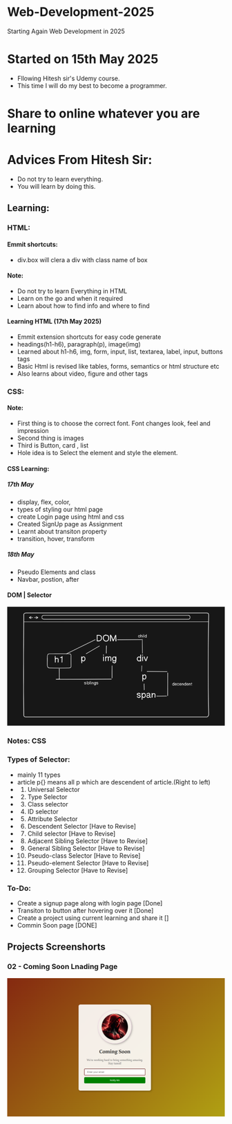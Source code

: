 # Web-Development-2025
Starting Again Web Development in 2025
# Started on 15th May 2025
- Fllowing Hitesh sir's Udemy course.
- This time I will do my best to become a programmer.

# Share to online whatever you are learning

# Advices From Hitesh Sir:
- Do not try to learn everything.
- You will learn by doing this.
## Learning:
### HTML:

#### Emmit shortcuts:
- div.box will clera a div with class name of box

#### Note:
- Do not try to learn Everything in HTML
- Learn on the go and when it required
- Learn about how to find info and where to find

#### Learning HTML (17th May 2025)
- Emmit extension shortcuts for easy code generate
- headings(h1-h6), paragraph(p), image(img)
- Learned about h1-h6, img, form, input, list, textarea, label, input, buttons tags
- Basic Html is revised like tables, forms, semantics or html structure etc
- Also learns about video, figure and other tags

### CSS: 
#### Note:
- First thing is to choose the correct font. Font changes look, feel and impression
- Second thing is images
- Third is Button, card , list 
- Hole idea is to Select the element and style the element.

#### CSS Learning:

##### 17th May
- display, flex, color, 
- types of styling our html page
- create Login page using html and css
- Created SignUp page as Assignment
- Learnt about transiton property
- transition, hover, transform

##### 18th May
- Pseudo Elements and class
- Navbar, postion, after

#### DOM | Selector
![DOM-Selector_relation](./Section%206/01_CSS/02_selectors/dom_relation.png)

### Notes: CSS
### Types of Selector:
- mainly 11 types
- article p{} means all p which are descendent of article.(Right to left)
- 1. Universal Selector
- 2. Type Selector 
- 3. Class selector
- 4. ID selector 
- 5. Attribute Selector
- 6. Descendent Selector [Have to Revise]
- 7. Child selector [Have to Revise]
- 8. Adjacent Sibling Selector [Have to Revise]
- 9. General Sibling Selector  [Have to Revise]
- 10. Pseudo-class Selector [Have to Revise]
- 11. Pseudo-element Selector [Have to Revise]
- 12. Grouping Selector [Have to Revise]

### To-Do:
- Create a signup page along with login page [Done]
- Transiton to button after hovering over it [Done]
- Create a project using current learning and share it []
- Commin Soon page [DONE]

## Projects Screenshorts
### 02 - Coming Soon Lnading Page
![Coming Soon](./Peojects%20ScreenShots/coming_soon.png)